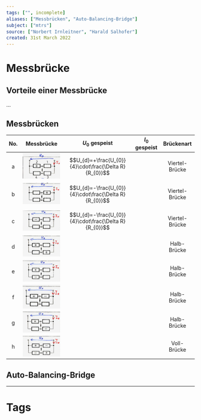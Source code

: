 ```yaml
---
tags: ["", incomplete]
aliases: ["Messbrücken", "Auto-Balancing-Bridge"]
subject: ["mtrs"]
source: ["Norbert Irnleitner", "Harald Salhofer"]
created: 31st March 2022
---
```


# Messbrücke

## Vorteile einer Messbrücke

…

## Messbrücken 

| No. | Messbrücke              | $U_{0}$ gespeist                                      | $I_{0}$ gespeist |   Brückenart   |
|:---:| ----------------------- | ----------------------------------------------------- | ---------------- |:--------------:|
|  a  | ![150](assets/mb_a.png) | $$U_{d}=+\frac{U_{0}}{4}\cdot\frac{\Delta R}{R_{0}}$$ |                  | Viertel-Brücke |
|  b  | ![150](assets/mb_b.png) | $$U_{d}=-\frac{U_{0}}{4}\cdot\frac{\Delta R}{R_{0}}$$ |                  | Viertel-Brücke |
|  c  | ![150](assets/mb_c.png) | $$U_{d}=-\frac{U_{0}}{4}\cdot\frac{\Delta R}{R_{0}}$$ |                  | Viertel-Brücke |
|  d  | ![150](assets/mb_d.png) |                                                       |                  |  Halb-Brücke   |
|  e  | ![150](assets/mb_e.png) |                                                       |                  |  Halb-Brücke   |
|  f  | ![150](assets/mb_f.png) |                                                       |                  |  Halb-Brücke   |
|  g  | ![150](assets/mb_g.png) |                                                       |                  |  Halb-Brücke   |
|  h  | ![150](assets/mb_h.png) |                                                       |                  |  Voll-Brücke   |

## Auto-Balancing-Bridge

---

# Tags 